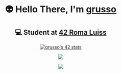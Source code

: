 <h1 align=center> 
  👽 Hello There, I'm <a href="https://github.com/grusso02">grusso</a>
</h1>

<h2 align=center> 
💻 Student at <a href="https://42roma.it/en/">42 Roma Luiss</a>
</h2>

<p align="center">
  <a href="https://github.com/JaeSeoKim/badge42"><img src="https://badge42.vercel.app/api/v2/cl5qy1b4l001109mlvj65ho7i/stats?cursusId=21&coalitionId=124" alt="grusso's 42 stats" /></a>
</p>

<p align="center">
  <a href="https://github.com/grusso02/github-readme-stats">
    <img src="https://github-readme-stats.vercel.app/api?username=grusso02&theme=dark&show_icons=true"/>
  </a>
</p>

<p align="center">
  <a href="https://github.com/grusso02/github-readme-stats">
    <img src="https://github-readme-stats.vercel.app/api/top-langs/?username=grusso02&layout=compact&theme=dark"/>
  </a>
</p>

